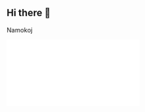 ## Hi there 👋
<p>Namokoj</p>
<iframe src="[https://my-portfolio.bio/founder](https://anasesh.github.io/portfolio/)" style="border:none;" title="Iframe Example"></iframe>
